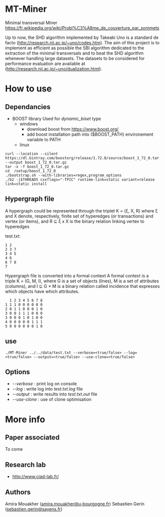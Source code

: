 # MT-Miner

Minimal transversal Miner
https://fr.wikipedia.org/wiki/Probl%C3%A8me_de_couverture_par_sommets

Up to now, the SHD algorithm implemented by Takeaki Uno is a standard de facto (http://research.nii.ac.jp/~uno/codes.htm). The aim of this project is to implement as efficient as possible the SBI algorithm dedicated to the extraction of the minimal transversals and to beat the SHD algorithm whenever handling large datasets. The datasets to be considered for performance evaluation are available at (http://research.nii.ac.jp/~uno/dualization.html).

# How to use
##  Dependancies
- BOOST library
Used for *dynamic_biset* type
  - windows 
    - download boost from https://www.boost.org/
    - add boost installation path into ($BOOST_PATH) environement variable to PATH
  - linux 
```
curl --location --silent https://dl.bintray.com/boostorg/release/1.72.0/source/boost_1_72_0.tar.gz --output boost_1_72_0.tar.gz
tar -x -f boost_1_72_0.tar.gz
cd  /setup/boost_1_72_0
./bootstrap.sh --with-libraries=regex,program_options
./b2 -j$THREADS cxxflags="-fPIC" runtime-link=static variant=release link=static install
```


## Hypergraph file

A hypergraph could be represented through the triplet K = (ξ, X, R) where ξ and X denote, respectively, finite set of hyperedges (or transactions) and vertex (or items), and R ⊆ ξ x X is the binary relation linking vertex to hyperedges

test.txt: 
```
1 2 
2 3 7 
3 4 5 
4 6 
6 7 8 
7 
```

Hypergraph file is converted into a formal context
A formal context is a triple K = (G, M, I), where G is a set of objects (lines), M is a set of attributes (columns), and I ⊆ G × M is a binary relation called incidence that expresses which objects have which attributes.
```
  1 2 3 4 5 6 7 8
1 1 1 0 0 0 0 0 0
2 0 1 1 0 0 0 1 0
3 0 0 1 1 1 0 0 0
3 0 0 0 1 0 1 0 0
4 0 0 0 0 0 1 1 1
5 0 0 0 0 0 0 1 0
```
## use

```
./MT-Miner ../../data/test.txt --verbose=<true/false> --log=<true/false> --output=<true/false> --use-clone=<true/false>
```

## Options
- *--verbose* : print log on console
- *--log* : write log into *test.txt.log* file
- *--output* : write results into *test.txt.out* file
- *--use-clone* : use of clone optimisation


# More info

## Paper associated

To come

## Research lab

- http://www.ciad-lab.fr/

## Authors

Amira Mouakher (<amira.mouakher@u-bourgogne.fr>)
Sebastien Gerin (<sebastien.gerin@sayens.fr>)